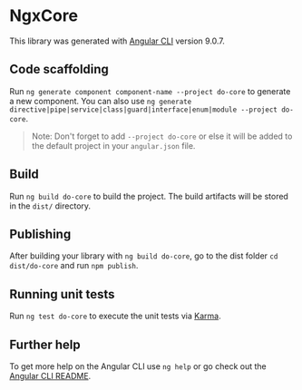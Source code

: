 # NgxCore

This library was generated with [Angular CLI](https://github.com/angular/angular-cli) version 9.0.7.

## Code scaffolding

Run `ng generate component component-name --project do-core` to generate a new component. You can also use `ng generate directive|pipe|service|class|guard|interface|enum|module --project do-core`.
> Note: Don't forget to add `--project do-core` or else it will be added to the default project in your `angular.json` file. 

## Build

Run `ng build do-core` to build the project. The build artifacts will be stored in the `dist/` directory.

## Publishing

After building your library with `ng build do-core`, go to the dist folder `cd dist/do-core` and run `npm publish`.

## Running unit tests

Run `ng test do-core` to execute the unit tests via [Karma](https://karma-runner.github.io).

## Further help

To get more help on the Angular CLI use `ng help` or go check out the [Angular CLI README](https://github.com/angular/angular-cli/blob/master/README.md).
